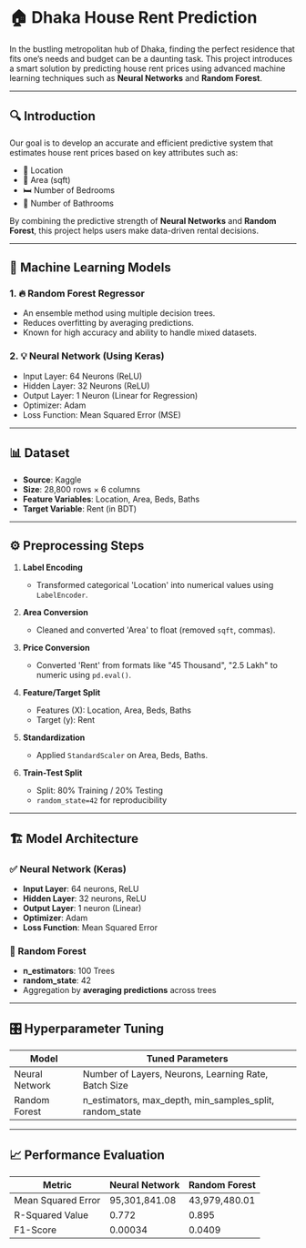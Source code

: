 
# 🏠 Dhaka House Rent Prediction

In the bustling metropolitan hub of Dhaka, finding the perfect residence that fits one’s needs and budget can be a daunting task. This project introduces a smart solution by predicting house rent prices using advanced machine learning techniques such as **Neural Networks** and **Random Forest**.

---

## 🔍 Introduction

Our goal is to develop an accurate and efficient predictive system that estimates house rent prices based on key attributes such as:

- 📍 Location  
- 📐 Area (sqft)  
- 🛏️ Number of Bedrooms  
- 🛁 Number of Bathrooms  

By combining the predictive strength of **Neural Networks** and **Random Forest**, this project helps users make data-driven rental decisions.

---

## 🧠 Machine Learning Models

### 1. 🔥 Random Forest Regressor
- An ensemble method using multiple decision trees.
- Reduces overfitting by averaging predictions.
- Known for high accuracy and ability to handle mixed datasets.

### 2. 💡 Neural Network (Using Keras)
- Input Layer: 64 Neurons (ReLU)
- Hidden Layer: 32 Neurons (ReLU)
- Output Layer: 1 Neuron (Linear for Regression)
- Optimizer: Adam
- Loss Function: Mean Squared Error (MSE)

---

## 📊 Dataset

- **Source**: Kaggle
- **Size**: 28,800 rows × 6 columns
- **Feature Variables**: Location, Area, Beds, Baths  
- **Target Variable**: Rent (in BDT)

---

## ⚙️ Preprocessing Steps

1. **Label Encoding**  
   - Transformed categorical 'Location' into numerical values using `LabelEncoder`.

2. **Area Conversion**  
   - Cleaned and converted 'Area' to float (removed `sqft`, commas).

3. **Price Conversion**  
   - Converted 'Rent' from formats like "45 Thousand", "2.5 Lakh" to numeric using `pd.eval()`.

4. **Feature/Target Split**  
   - Features (X): Location, Area, Beds, Baths  
   - Target (y): Rent

5. **Standardization**  
   - Applied `StandardScaler` on Area, Beds, Baths.

6. **Train-Test Split**  
   - Split: 80% Training / 20% Testing  
   - `random_state=42` for reproducibility

---

## 🏗️ Model Architecture

### ✅ Neural Network (Keras)
- **Input Layer**: 64 neurons, ReLU
- **Hidden Layer**: 32 neurons, ReLU
- **Output Layer**: 1 neuron (Linear)
- **Optimizer**: Adam
- **Loss Function**: Mean Squared Error

### 🌲 Random Forest
- **n_estimators**: 100 Trees
- **random_state**: 42
- Aggregation by **averaging predictions** across trees

---

## 🎛️ Hyperparameter Tuning

| Model            | Tuned Parameters                                           |
|------------------|------------------------------------------------------------|
| Neural Network   | Number of Layers, Neurons, Learning Rate, Batch Size      |
| Random Forest    | n_estimators, max_depth, min_samples_split, random_state  |

---

## 📈 Performance Evaluation

| Metric               | Neural Network | Random Forest |
|----------------------|----------------|----------------|
| Mean Squared Error   | 95,301,841.08  | 43,979,480.01  |
| R-Squared Value      | 0.772          | 0.895          |
| F1-Score             | 0.00034        | 0.0409         |

